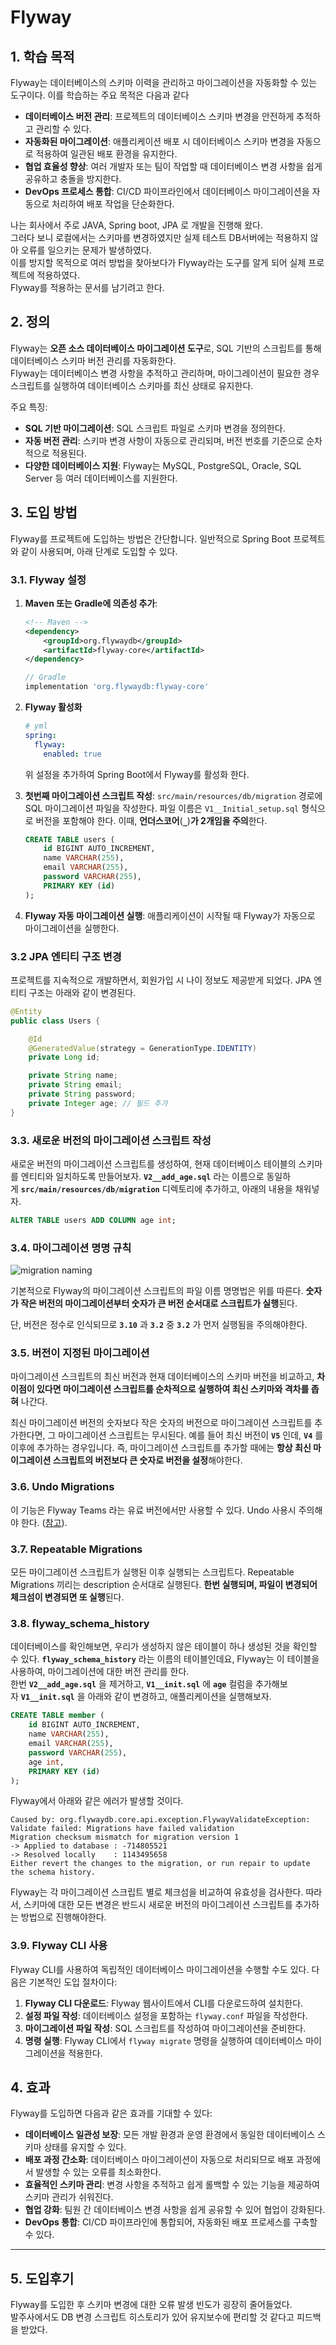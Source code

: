 # Flyway

## 1. 학습 목적
Flyway는 데이터베이스의 스키마 이력을 관리하고 마이그레이션을 자동화할 수 있는 도구이다. 이를 학습하는 주요 목적은 다음과 같다

- **데이터베이스 버전 관리**: 프로젝트의 데이터베이스 스키마 변경을 안전하게 추적하고 관리할 수 있다.
- **자동화된 마이그레이션**: 애플리케이션 배포 시 데이터베이스 스키마 변경을 자동으로 적용하여 일관된 배포 환경을 유지한다.
- **협업 효율성 향상**: 여러 개발자 또는 팀이 작업할 때 데이터베이스 변경 사항을 쉽게 공유하고 충돌을 방지한다.
- **DevOps 프로세스 통합**: CI/CD 파이프라인에서 데이터베이스 마이그레이션을 자동으로 처리하여 배포 작업을 단순화한다.

나는 회사에서 주로 JAVA, Spring boot, JPA 로 개발을 진행해 왔다. <br>
그러다 보니 로컬에서는 스키마를 변경하였지만 실제 테스트 DB서버에는 적용하지 않아 오류를 일으키는 문제가 발생하였다. <br>
이를 방지할 목적으로 여러 방법을 찾아보다가 Flyway라는 도구를 알게 되어 실제 프로젝트에 적용하였다. <br>
Flyway를 적용하는 문서를 남기려고 한다.

## 2. 정의
Flyway는 **오픈 소스 데이터베이스 마이그레이션 도구**로, SQL 기반의 스크립트를 통해 데이터베이스 스키마 버전 관리를 자동화한다. <br>
Flyway는 데이터베이스 변경 사항을 추적하고 관리하며, 마이그레이션이 필요한 경우 스크립트를 실행하여 데이터베이스 스키마를 최신 상태로 유지한다.

주요 특징:
- **SQL 기반 마이그레이션**: SQL 스크립트 파일로 스키마 변경을 정의한다.
- **자동 버전 관리**: 스키마 변경 사항이 자동으로 관리되며, 버전 번호를 기준으로 순차적으로 적용된다.
- **다양한 데이터베이스 지원**: Flyway는 MySQL, PostgreSQL, Oracle, SQL Server 등 여러 데이터베이스를 지원한다.

## 3. 도입 방법
Flyway를 프로젝트에 도입하는 방법은 간단합니다. 일반적으로 Spring Boot 프로젝트와 같이 사용되며, 아래 단계로 도입할 수 있다.

### 3.1. Flyway 설정
1. **Maven 또는 Gradle에 의존성 추가**:
   ```xml
   <!-- Maven -->
   <dependency>
       <groupId>org.flywaydb</groupId>
       <artifactId>flyway-core</artifactId>
   </dependency>
   ```
   ```groovy
   // Gradle
   implementation 'org.flywaydb:flyway-core'
   ```
2. **Flyway 활성화**
    ```yml
   # yml
   spring:
      flyway:
        enabled: true
   ```
   위 설정을 추가하여 Spring Boot에서 Flyway를 활성화 한다.

3. **첫번째 마이그레이션 스크립트 작성**:
   `src/main/resources/db/migration` 경로에 SQL 마이그레이션 파일을 작성한다. 파일 이름은 `V1__Initial_setup.sql` 형식으로 버전을 포함해야 한다. 이때, **언더스코어**(**`_`**)**가 2개임을 주의**한다.

    ```sql
    CREATE TABLE users (
        id BIGINT AUTO_INCREMENT,
        name VARCHAR(255),
        email VARCHAR(255),
        password VARCHAR(255),
        PRIMARY KEY (id)
    );
    ```
4. **Flyway 자동 마이그레이션 실행**:
   애플리케이션이 시작될 때 Flyway가 자동으로 마이그레이션을 실행한다.

### 3.2   **JPA 엔티티 구조 변경**
프로젝트를 지속적으로 개발하면서, 회원가입 시 나이 정보도 제공받게 되었다. JPA 엔티티 구조는 아래와 같이 변경된다.

   ```java
   @Entity
   public class Users {
   
       @Id
       @GeneratedValue(strategy = GenerationType.IDENTITY)
       private Long id;
   
       private String name;
       private String email;
       private String password;
       private Integer age; // 필드 추가
   }
   ```

### 3.3. **새로운 버전의 마이그레이션 스크립트 작성**

새로운 버전의 마이그레이션 스크립트를 생성하여, 현재 데이터베이스 테이블의 스키마를 엔티티와 일치하도록 만들어보자. **`V2__add_age.sql`** 라는 이름으로 동일하게 **`src/main/resources/db/migration`** 디렉토리에 추가하고, 아래의 내용을 채워넣자.

```sql
ALTER TABLE users ADD COLUMN age int;
```

### 3.4. **마이그레이션 명명 규칙**

![migration naming](../img/flywqyname.png)

기본적으로 Flyway의 마이그레이션 스크립트의 파일 이름 명명법은 위를 따른다. **숫자가 작은 버전의 마이그레이션부터 숫자가 큰 버전 순서대로 스크립트가 실행**된다.

단, 버전은 정수로 인식되므로 **`3.10`** 과 **`3.2`** 중 **`3.2`** 가 먼저 실행됨을 주의해야한다.

### 3.5. **버전이 지정된 마이그레이션**

마이그레이션 스크립트의 최신 버전과 현재 데이터베이스의 스키마 버전을 비교하고, **차이점이 있다면 마이그레이션 스크립트를 순차적으로 실행하여 최신 스키마와 격차를 좁혀** 나간다.

최신 마이그레이션 버전의 숫자보다 작은 숫자의 버전으로 마이그레이션 스크립트를 추가한다면, 그 마이그레이션 스크립트는 무시된다. 예를 들어 최신 버전이 **`V5`** 인데, **`V4`** 를 이후에 추가하는 경우입니다. 즉, 마이그레이션 스크립트를 추가할 때에는 **항상 최신 마이그레이션 스크립트의 버전보다 큰 숫자로 버전을 설정**해야한다.

### 3.6. **Undo Migrations**

이 기능은 Flyway Teams 라는 유료 버전에서만 사용할 수 있다. Undo 사용시 주의해야 한다. ([참고](https://flywaydb.org/documentation/command/undo)).

### 3.7. **Repeatable Migrations**

모든 마이그레이션 스크립트가 실행된 이후 실행되는 스크립트다. Repeatable Migrations 끼리는 description 순서대로 실행된다. **한번 실행되며, 파일이 변경되어 체크섬이 변경되면 또 실행**된다.

### 3.8. **flyway_schema_history**
데이터베이스를 확인해보면, 우리가 생성하지 않은 테이블이 하나 생성된 것을 확인할 수 있다. **`flyway_schema_history`** 라는 이름의 테이블인데요, Flyway는 이 테이블을 사용하여, 마이그레이션에 대한 버전 관리를 한다. <br> 
한번 **`V2__add_age.sql`** 을 제거하고, **`V1__init.sql`** 에 **`age`** 컬럼을 추가해보자 **`V1__init.sql`** 을 아래와 같이 변경하고, 애플리케이션을 실행해보자.

```sql
CREATE TABLE member (
    id BIGINT AUTO_INCREMENT,
    name VARCHAR(255),
    email VARCHAR(255),
    password VARCHAR(255),
    age int,
    PRIMARY KEY (id)
);
```

Flyway에서 아래와 같은 에러가 발생할 것이다.

```
Caused by: org.flywaydb.core.api.exception.FlywayValidateException: Validate failed: Migrations have failed validation
Migration checksum mismatch for migration version 1
-> Applied to database : -714805521
-> Resolved locally    : 1143495658
Either revert the changes to the migration, or run repair to update the schema history.
```

Flyway는 각 마이그레이션 스크립트 별로 체크섬을 비교하여 유효성을 검사한다. 따라서, 스키마에 대한 모든 변경은 반드시 새로운 버전의 마이그레이션 스크립트를 추가하는 방법으로 진행해야한다.


### 3.9. Flyway CLI 사용
Flyway CLI를 사용하여 독립적인 데이터베이스 마이그레이션을 수행할 수도 있다. 다음은 기본적인 도입 절차이다:
1. **Flyway CLI 다운로드**: Flyway 웹사이트에서 CLI를 다운로드하여 설치한다.
2. **설정 파일 작성**: 데이터베이스 설정을 포함하는 `flyway.conf` 파일을 작성한다.
3. **마이그레이션 파일 작성**: SQL 스크립트를 작성하여 마이그레이션을 준비한다.
4. **명령 실행**: Flyway CLI에서 `flyway migrate` 명령을 실행하여 데이터베이스 마이그레이션을 적용한다.

## 4. 효과
Flyway를 도입하면 다음과 같은 효과를 기대할 수 있다:

- **데이터베이스 일관성 보장**: 모든 개발 환경과 운영 환경에서 동일한 데이터베이스 스키마 상태를 유지할 수 있다.
- **배포 과정 간소화**: 데이터베이스 마이그레이션이 자동으로 처리되므로 배포 과정에서 발생할 수 있는 오류를 최소화한다.
- **효율적인 스키마 관리**: 변경 사항을 추적하고 쉽게 롤백할 수 있는 기능을 제공하여 스키마 관리가 쉬워진다.
- **협업 강화**: 팀원 간 데이터베이스 변경 사항을 쉽게 공유할 수 있어 협업이 강화된다.
- **DevOps 통합**: CI/CD 파이프라인에 통합되어, 자동화된 배포 프로세스를 구축할 수 있다.

---

## 5. 도입후기
Flyway를 도입한 후 스키마 변경에 대한 오류 발생 빈도가 굉장히 줄어들었다. <br>
발주사에서도 DB 변경 스크립트 히스토리가 있어 유지보수에 편리할 것 같다고 피드백을 받았다.